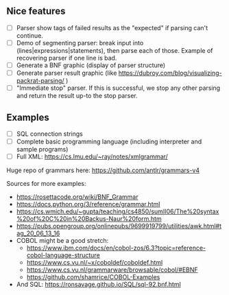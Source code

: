 
## Nice features

- [ ] Parser show tags of failed results as the "expected" if parsing can't continue.
- [ ] Demo of segmenting parser: break input into (lines|expressions|statements), then parse each of those. Example of recovering parser if one line is bad.
- [ ] Generate a BNF graphic (display of parser structure)
- [ ] Generate parser result graphic (like https://dubroy.com/blog/visualizing-packrat-parsing/ )
- [ ] "Immediate stop" parser. If this is successful, we stop any other parsing and return the result up-to the stop parser.

## Examples

- [ ] SQL connection strings
- [ ] Complete basic programming language (including interpreter and sample programs)
- [ ] Full XML: https://cs.lmu.edu/~ray/notes/xmlgrammar/

Huge repo of grammars here: https://github.com/antlr/grammars-v4

Sources for more examples:

- https://rosettacode.org/wiki/BNF_Grammar
- https://docs.python.org/3/reference/grammar.html
- https://cs.wmich.edu/~gupta/teaching/cs4850/sumII06/The%20syntax%20of%20C%20in%20Backus-Naur%20form.htm
- https://pubs.opengroup.org/onlinepubs/9699919799/utilities/awk.html#tag_20_06_13_16
- COBOL might be a good stretch:
  - https://www.ibm.com/docs/en/cobol-zos/6.3?topic=reference-cobol-language-structure
  - https://www.cs.vu.nl/~x/coboldef/coboldef.html
  - https://www.cs.vu.nl/grammarware/browsable/cobol/#EBNF
  - https://github.com/shamrice/COBOL-Examples
- And SQL: https://ronsavage.github.io/SQL/sql-92.bnf.html